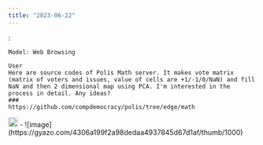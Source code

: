 ```yaml
---
title: "2023-06-22"
---
```


:

```
Model: Web Browsing

User
Here are source codes of Polis Math server. It makes vote matrix (matrix of voters and issues, value of cells are +1/-1/0/NaN) and fill NaN and then 2 dimensional map using PCA. I'm interested in the process in detail. Any ideas?
###
https://github.com/compdemocracy/polis/tree/edge/math
```

<img src='https://scrapbox.io/api/pages/nishio/GPT-4/icon' alt='GPT-4.icon' height="19.5"/>
- ![image](https://gyazo.com/4306a199f2a98dedaa4937845d67d1af/thumb/1000)

